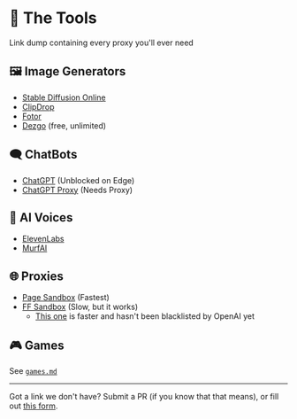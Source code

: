 # 🔨 The Tools
Link dump containing every proxy you'll ever need

## 🖼️ Image Generators
* [Stable Diffusion Online](https://stablediffusionweb.com)
* [ClipDrop](https://clipdrop.co)
* [Fotor](https://www.fotor.com/images/create)
* [Dezgo](https://dezgo.com/) (free, unlimited)

## 🗨️ ChatBots
* [ChatGPT](https://chat.openai.com) (Unblocked on Edge)
* [ChatGPT Proxy](https://chatgptproxy.info) (Needs Proxy)

## 📢 AI Voices
* [ElevenLabs](https://beta.elevenlabs.io/speech-synthesis)
* [MurfAI](https://murf.ai)

## 🌐 Proxies
* [Page Sandbox](https://rapid-tooth-2bc4.qiangqiang.workers.dev) (Fastest)
* [FF Sandbox](https://replit.com/@3kh0/Firefox-browser) (Slow, but it works)
  * [This one](https://replit.com/@ChumIsFun/Firefox-WIP) is faster and hasn't been blacklisted by OpenAI yet

## 🎮 Games
See [`games.md`](./games.md)

---

Got a link we don't have? Submit a PR (if you know that that means), or fill out [this form](https://forms.gle/9GvZjpAdnfU1rdPp6).
